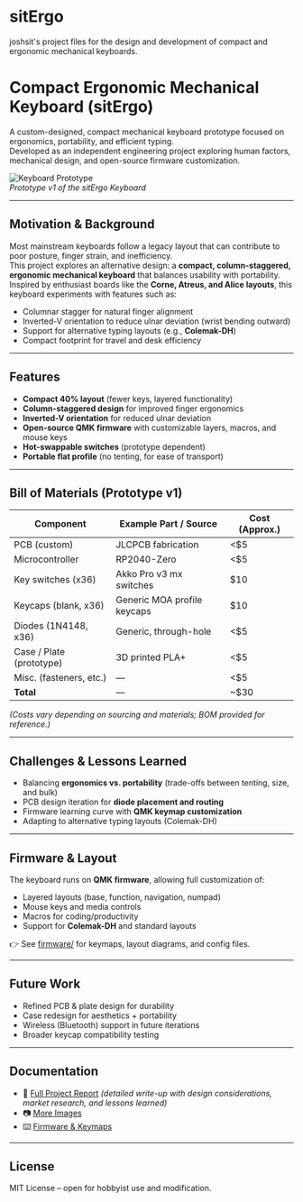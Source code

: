 # sitErgo
joshsit's project files for the design and development of compact and ergonomic mechanical keyboards.

# Compact Ergonomic Mechanical Keyboard (sitErgo)

A custom-designed, compact mechanical keyboard prototype focused on ergonomics, portability, and efficient typing.  
Developed as an independent engineering project exploring human factors, mechanical design, and open-source firmware customization.

![Keyboard Prototype](images/prototype.jpg)  
*Prototype v1 of the sitErgo Keyboard*

---

## Motivation & Background
Most mainstream keyboards follow a legacy layout that can contribute to poor posture, finger strain, and inefficiency.  
This project explores an alternative design: a **compact, column-staggered, ergonomic mechanical keyboard** that balances usability with portability.  
Inspired by enthusiast boards like the **Corne, Atreus, and Alice layouts**, this keyboard experiments with features such as:
- Columnar stagger for natural finger alignment  
- Inverted-V orientation to reduce ulnar deviation (wrist bending outward)  
- Support for alternative typing layouts (e.g., **Colemak-DH**)  
- Compact footprint for travel and desk efficiency  

---

## Features
- **Compact 40% layout** (fewer keys, layered functionality)  
- **Column-staggered design** for improved finger ergonomics  
- **Inverted-V orientation** for reduced ulnar deviation  
- **Open-source QMK firmware** with customizable layers, macros, and mouse keys  
- **Hot-swappable switches** (prototype dependent)  
- **Portable flat profile** (no tenting, for ease of transport)  

---

## Bill of Materials (Prototype v1)
| Component                  | Example Part / Source          | Cost (Approx.) |
|----------------------------|--------------------------------|----------------|
| PCB (custom)               | JLCPCB fabrication             | <$5            |
| Microcontroller            | RP2040-Zero                    | <$5            |
| Key switches (x36)         | Akko Pro v3 mx switches        | $10            |
| Keycaps (blank, x36)       | Generic MOA profile keycaps    | $10            |
| Diodes (1N4148, x36)       | Generic, through-hole          | <$5            |
| Case / Plate (prototype)   | 3D printed PLA+                | <$5            |
| Misc. (fasteners, etc.)    | —                              | <$5            |
| **Total**                  | —                              | ~$30           |

*(Costs vary depending on sourcing and materials; BOM provided for reference.)*

---

## Challenges & Lessons Learned
- Balancing **ergonomics vs. portability** (trade-offs between tenting, size, and bulk)  
- PCB design iteration for **diode placement and routing**  
- Firmware learning curve with **QMK keymap customization**  
- Adapting to alternative typing layouts (Colemak-DH)  

---

## Firmware & Layout
The keyboard runs on **QMK firmware**, allowing full customization of:  
- Layered layouts (base, function, navigation, numpad)  
- Mouse keys and media controls  
- Macros for coding/productivity  
- Support for **Colemak-DH** and standard layouts  

👉 See [firmware/](firmware) for keymaps, layout diagrams, and config files.  

---

## Future Work
- Refined PCB & plate design for durability  
- Case redesign for aesthetics + portability  
- Wireless (Bluetooth) support in future iterations  
- Broader keycap compatibility testing  

---

## Documentation
- 📄 [Full Project Report](docs/REPORT.md) *(detailed write-up with design considerations, market research, and lessons learned)*  
- 📷 [More Images](images/)  
- ⌨️ [Firmware & Keymaps](firmware/)  

---

## License
MIT License – open for hobbyist use and modification.  